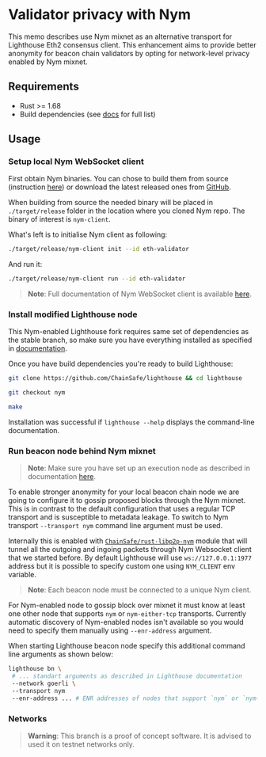 # Validator privacy with Nym

This memo describes use Nym mixnet as an alternative transport for Lighthouse Eth2 consensus client. This enhancement aims to provide better anonymity for beacon chain validators by opting for network-level privacy enabled by Nym mixnet.

## Requirements
- Rust >= 1.68
- Build dependencies (see [docs](https://lighthouse-book.sigmaprime.io/installation-source.html#dependencies) for full list)

## Usage 

### Setup local Nym WebSocket client

First obtain Nym binaries. You can chose to build them from source (instruction [here](https://nymtech.net/docs/binaries/building-nym.html#download-and-build-nym-binaries)) or download the latest released ones from [GitHub](https://github.com/nymtech/nym/releases).

When building from source the needed binary will be placed in `./target/release` folder in the location where you cloned Nym repo. The binary of interest is `nym-client`.

What's left is to initialise Nym client as following:

```bash
./target/release/nym-client init --id eth-validator
```

And run it:

```bash
./target/release/nym-client run --id eth-validator
```

> **Note**: Full documentation of Nym WebSocket client is available [here](https://nymtech.net/docs/clients/websocket-client.html).

### Install modified Lighthouse node

This Nym-enabled Lighthouse fork requires same set of dependencies as the stable branch, so make sure you have everything installed as specified in [documentation](https://lighthouse-book.sigmaprime.io/installation-source.html#dependencies). 

Once you have build dependencies you're ready to build Lighthouse:

```bash
git clone https://github.com/ChainSafe/lighthouse && cd lighthouse
```

```bash
git checkout nym
```

```bash
make
```

Installation was successful if `lighthouse --help` displays the command-line documentation.

### Run beacon node behind Nym mixnet

> **Note**: Make sure you have set up an execution node as described in documentation [here](https://lighthouse-book.sigmaprime.io/run_a_node.htm).

To enable stronger anonymity for your local beacon chain node we are going to configure it to gossip proposed blocks through the Nym mixnet. This is in contrast to the default configuration that uses a regular TCP transport and is susceptible to metadata leakage. To switch to Nym transport `--transport nym` command line argument must be used.

Internally this is enabled with [`ChainSafe/rust-libp2p-nym`](https://github.com/ChainSafe/rust-libp2p-nym) module that will tunnel all the outgoing and ingoing packets through Nym Websocket client that we started before. By default Lighthouse will use `ws://127.0.0.1:1977` address but it is possible to specify custom one using `NYM_CLIENT` env variable.

> **Note**: Each beacon node must be connected to a unique Nym client.

For Nym-enabled node to gossip block over mixnet it must know at least one other  node that supports `nym` or `nym-either-tcp` transports. Currently automatic discovery of Nym-enabled nodes isn't available so you would need to specify them manually using `--enr-address` argument.

When starting Lighthouse beacon node specify this additional command line arguments as shown below:

```bash
lighthouse bn \
 # ... standart arguments as described in Lighthouse documentation
 --network goerli \ 
 --transport nym
 --enr-address ... # ENR addresses of nodes that support `nym` or `nym-either-tcp` transports
```

### Networks

> **Warning**: This branch is a proof of concept software. It is advised to used it on testnet networks only.
